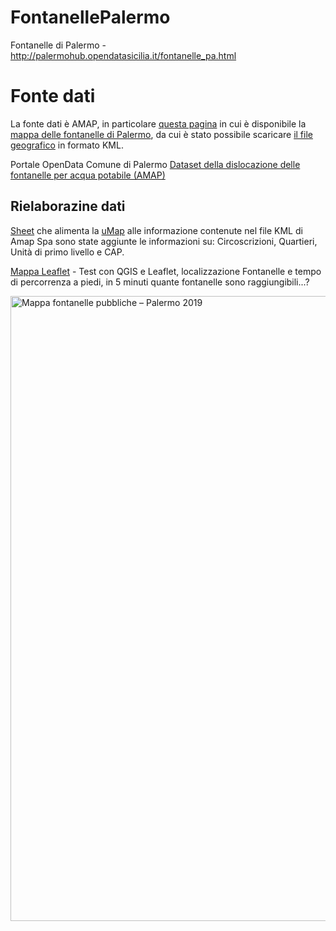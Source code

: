 # FontanellePalermo
Fontanelle di Palermo - http://palermohub.opendatasicilia.it/fontanelle_pa.html

# Fonte dati

La fonte dati è AMAP, in particolare [questa pagina](https://www.amapspa.it/it/azienda/le-fontanelle-di-palermo/) in cui è disponibile la [mappa delle fontanelle di Palermo](https://www.google.com/maps/d/u/0/viewer?mid=1NMhQjN7D9bTIAufjrI4k_ClMQx1U3q9P), da cui è stato possibile scaricare [il file geografico](https://github.com/opendatasicilia/FontanellePalermo/raw/master/risorse/Mappa%20Fontanelle%20di%20Palermo.kml) in formato KML.

Portale OpenData Comune di Palermo [ Dataset della dislocazione delle fontanelle per acqua potabile (AMAP)](https://opendata.comune.palermo.it/opendata-dataset.php?dataset=1249)

## Rielaborazine dati

[Sheet](https://docs.google.com/spreadsheets/d/17L0PdMfRP97FyuruLhPIdkty82EhrZzKERbFWV-X8uw/edit?usp=sharing) che alimenta la [uMap](http://u.osmfr.org/m/357965/) alle informazione contenute nel file KML di Amap Spa sono state aggiunte le informazioni su: Circoscrizioni, Quartieri, Unità di primo livello e CAP.

[Mappa Leaflet](https://opendatasicilia.github.io/FontanellePalermo/mappa/index.html) - Test con QGIS e Leaflet, localizzazione Fontanelle e tempo di percorrenza a piedi, in 5 minuti quante fontanelle sono raggiungibili...?

<a href="https://opendatasicilia.github.io/FontanellePalermo/mappa/index.html"><img width="1000" src="https://opendatasicilia.github.io/FontanellePalermo/mappa/images/mappa_fontanlelle_pa_02.jpg" Title="Mappa fontanelle pubbliche – Palermo 2019" /></a>

